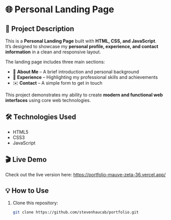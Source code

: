 # 🌐 Personal Landing Page

## 🚀 Project Description
This is a **Personal Landing Page** built with **HTML, CSS, and JavaScript**.  
It’s designed to showcase my **personal profile, experience, and contact information** in a clean and responsive layout.  

The landing page includes three main sections:  
- 👋 **About Me** – A brief introduction and personal background  
- 💼 **Experience** – Highlighting my professional skills and achievements  
- ✉️ **Contact** – A simple form to get in touch  

This project demonstrates my ability to create **modern and functional web interfaces** using core web technologies.

## 🛠 Technologies Used
- HTML5  
- CSS3  
- JavaScript

## 🎬 Live Demo
Check out the live version here: https://portfolio-mauve-zeta-36.vercel.app/

## 💡 How to Use
1. Clone this repository:  
   ```bash
   git clone https://github.com/stevenhaucab/portfolio.git
